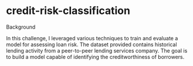 # credit-risk-classification

Background

In this challenge, I leveraged various techniques to train and evaluate a model for assessing loan risk. The dataset provided contains historical lending activity from a peer-to-peer lending services company. The goal is to build a model capable of identifying the creditworthiness of borrowers.

